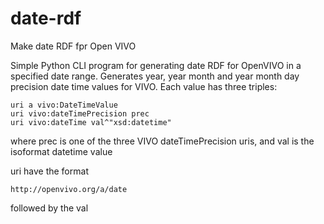 # date-rdf
Make date RDF fpr Open VIVO

Simple Python CLI program for generating date RDF for OpenVIVO in a specified date range.  Generates year, year month and
year month day precision date time values for VIVO.  Each value has three triples:

    uri a vivo:DateTimeValue
    uri vivo:dateTimePrecision prec
    uri vivo:dateTime val^"xsd:datetime"
    
where prec is one of the three VIVO dateTimePrecision uris, and val is the isoformat datetime value

uri have the format

    http://openvivo.org/a/date
    
followed by the val
